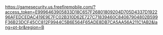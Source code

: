 https://gamesecurity.us.freefiremobile.com/?access_token=E9996463905833D18C657F26801809204D705D4337D192296AFEDCEDAC419E9E7FC02B310D62E727C71839460C84087904802B599F36B23DCF45CC812F9944C5B6E564F65ADE8DB7CA5AA56A211C1AB2&lang=pt-br&region=B
